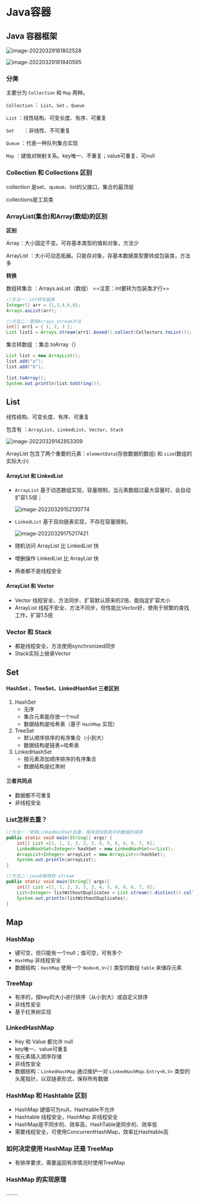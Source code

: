 # Java容器



## Java 容器框架

![image-20220329181802528](C:\Users\Bosco\AppData\Roaming\Typora\typora-user-images\image-20220329181802528.png)

![image-20220329181840595](C:\Users\Bosco\AppData\Roaming\Typora\typora-user-images\image-20220329181840595.png)



### 分类

主要分为 `Collection` 和 `Map` 两种。

`Collection` ： `List`、`Set` 、`Queue`

`List`	：线性结构、可变长度、有序、可重复

``Set	``	：非线性、不可重复

``Queue``	：代表一种队列集合实现

``Map``	：键值对映射关系。key唯一、不重复；value可重复、可null



### Collection 和 Collections 区别

collection 是set、queue、list的父接口，集合的最顶层

collections是工具类



### ArrayList(集合)和Array(数组)的区别

**区别**

Array：大小固定不变。可存基本类型的值和对象，方法少

ArrayList ：大小可动态拓展。只能存对象，存基本数据类型要转成包装类，方法多



**转换**

数组转集合 ：Arrays.asList（数组）  ==注意：int要转为包装类才行==

```java
//方法一：int转包装类
Integer[] arr = {1,3,4,6,6};
Arrays.asList(arr);

//方法二：使用Arrays.stream方法
int[] arr1 = { 1, 2, 3 };
List list1 = Arrays.stream(arr1).boxed().collect(Collectors.toList());
```

集合转数组 ：集合.toArray（）

```java
List list = new ArrayList();
list.add("a");
list.add("b");
 
list.toArray();
System.out.println(list.toString());
```



## List

线性结构、可变长度、有序、可重复

包含有 ：``ArrayList``、``LinkedList``、``Vector``、``Stack``

![image-20220329142853309](C:\Users\Bosco\AppData\Roaming\Typora\typora-user-images\image-20220329142853309.png)

ArrayList 包含了两个重要的元素：`elementData`(存放数据的数组) 和 `size`(数组的实际大小)

#### ArrayList 和 LinkedList

- `ArrayList` 基于动态数组实现，容量限制，当元素数超过最大容量时，会自动扩容1.5倍；

  ![image-20220329152130774](C:\Users\Bosco\AppData\Roaming\Typora\typora-user-images\image-20220329152130774.png)

- `LinkedList` 基于双向链表实现，不存在容量限制。

  ![image-20220329175217421](C:\Users\Bosco\AppData\Roaming\Typora\typora-user-images\image-20220329175217421.png)

- 随机访问 ArrayList 比 LinkedList 快

- 增删操作 LinkedList 比 ArrayList 快

- 两者都不是线程安全



#### ArrayList 和 Vector

- Vector 线程安全、方法同步、扩容默认原来的2倍、能指定扩容大小
- ArrayList 线程不安全、方法不同步，但性能比Vector好，使用于频繁的查找工作，扩容1.5倍



### Vector 和 Stack

- 都是线程安全，方法使用synchronized同步
- Stack实际上继承Vector



## Set

#### HashSet 、TreeSet、LinkedHashSet 三者区别

1. HashSet
   - 无序
   - 集合元素能存放一个null
   - 数据结构是哈希表（基于 `HashMap` 实现）
2. TreeSet
   - 默认顺序排序的有序集合（小到大）
   - 数据结构是链表+哈希表
3. LinkedHashSet 
   - 按元素添加顺序排序的有序集合
   - 数据结构是红黑树

#### 三者共同点

- 数据都不可重复
- 非线程安全

### List怎样去重？

```java
//方法一：使用LinkedHashSet去重，保持添加到其中的数据的顺序
public static void main(String[] args) {
    int[] List =[1, 1, 2, 3, 3, 3, 4, 5, 6, 6, 6, 7, 8];
    LinkedHashSet<Integer> hashSet = new LinkedHashSet<>(List);
    ArrayList<Integer> arrayList = new ArrayList<>(hashSet);
    System.out.println(arrayList);
}

//方法二：java8新特性 stream
public static void main(String[] args){
    int[] List =[1, 1, 2, 3, 3, 3, 4, 5, 6, 6, 6, 7, 8];
    List<Integer> listWithoutDuplicates = List.stream().distinct().collect(Collectors.toList());
    System.out.println(listWithoutDuplicates);
}

```



## Map

### HashMap

- 键可空，但只能有一个null；值可空，可有多个
- `HashMap` 非线程安全
- 数据结构：`HashMap` 使用一个 `Node<K,V>[]` 类型的数组 `table` 来储存元素

### TreeMap

- 有序的，按key的大小进行排序（从小到大）或自定义排序
- 非线性安全
- 基于红黑树实现

### LinkedHashMap

- Key 和 Value 都允许 null
- key唯一、value可重复
- 按元素插入顺序存储
- 非线性安全
- 数据结构：`LinkedHashMap` 通过维护一对 `LinkedHashMap.Entry<K,V>` 类型的头尾指针，以双链表形式，保存所有数据

### HashMap 和 Hashtable 区别

- HashMap 键值可为null，Hashtable不允许
- Hashtable 线程安全，HashMap 非线程安全
- HashMap是不同步的、效率高，HashTable是同步的、效率低
- 需要线程安全，可使用ConcurrentHashMap，效率比Hashtable高

### 如何决定使用 HashMap 还是 TreeMap

- 有排序要求，需要返回有序情况时使用TreeMap

### HashMap 的实现原理

........
